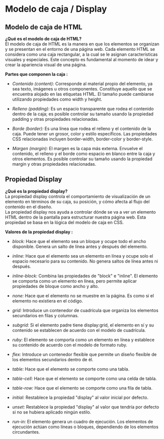 # Modelo de caja / Display

## Modelo de caja de HTML

**¿Qué es el modelo de caja de HTML?**  
El modelo de caja de HTML es la manera en que los elementos se organizan y se presentan en el entorno de una página web.  Cada elemento HTML se considera como una caja rectangular, a la cual se le asignan características visuales y especiales. Este concepto es fundamental al momento de idear y crear la apariencia visual de una página.

**Partes que componen la caja :**  

- *Contenido (content):* Corresponde al material propio del elemento, ya sea texto, imágenes u otros componentes. Constituye aquello que se encuentra alojado en las etiquetas HTML. El tamaño puede cambiarse utilizando propiedades como width y height.

- *Relleno (padding):* Es un espacio transparente que rodea el contenido dentro de la caja; es posible controlar su tamaño usando la propiedad padding y otras propiedades relacionadas.

- *Borde (border):* Es una línea que rodea el relleno y el contenido de la caja. Puede tener un grosor, color y estilo específicos. Las propiedades CSS relacionadas incluyen border-width, border-color y border-style.

- *Margen (margin):* El margen es la capa más externa. Envuelve el contenido, el relleno y el borde como espacio en blanco entre la caja y otros elementos. Es posible controlar su tamaño usando la propiedad margin y otras propiedades relacionadas.

## Propiedad Display

**¿Qué es la propiedad display?**  
La propiedad display controla el comportamiento de visualización de un elemento en términos de su caja, su posición, y cómo afecta al flujo del contenido en el diseño.  
La propiedad display nos ayuda a controlar dónde se va a ver un elemento HTML dentro de la pantalla para estructurar nuestra página web. Esta propiedad se basa en la lógica del modelo de caja en CSS.

**Valores de la propiedad display :**

- *block:* Hace que el elemento sea un bloque y ocupe todo el ancho disponible. Genera un salto de línea antes y después del elemento.

- *inline:* Hace que el elemento sea un elemento en línea y ocupe solo el espacio necesario para su contenido. No genera saltos de línea antes ni después.

- *inline-block:* Combina las propiedades de "block" e "inline". El elemento se comporta como un elemento en línea, pero permite aplicar propiedades de bloque como ancho y alto.

- *none:* Hace que el elemento no se muestre en la página. Es como si el elemento no existiera en el código.

- *grid:* Introduce un contenedor de cuadrícula que organiza los elementos secundarios en filas y columnas.

- *subgrid:* Si el elemento padre tiene display:grid, el elemento en sí y su contenido se establecen de acuerdo con el modelo de cuadrícula.

- *ruby:* El elemento se comporta como un elemento en línea y establece su contenido de acuerdo con el modelo de formato ruby.

- *flex:* Introduce un contenedor flexible que permite un diseño flexible de los elementos secundarios dentro de él.

- *table:* Hace que el elemento se comporte como una tabla.

- *table-cell:* Hace que el elemento se comporte como una celda de tabla.

- *table-row:* Hace que el elemento se comporte como una fila de tabla.

- *initial:* Restablece la propiedad "display" al valor inicial por defecto.

- *unset:* Restablece la propiedad "display" al valor que tendría por defecto si no se hubiera aplicado ningún estilo.

- *run-in:* El elemento genera un cuadro de ejecución. Los elementos de ejecución actúan como líneas o bloques, dependiendo de los elementos circundantes.
